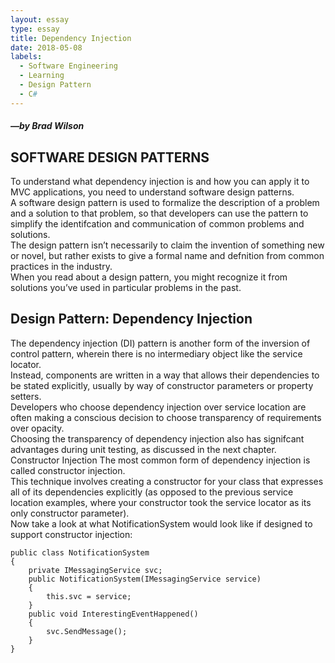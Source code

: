 ```yaml
---
layout: essay
type: essay
title: Dependency Injection
date: 2018-05-08
labels:
  - Software Engineering
  - Learning
  - Design Pattern
  - C#
---
```

##### —by Brad Wilson
## SOFTWARE DESIGN PATTERNS

To understand what dependency injection is and how you can apply it to MVC applications,
you need to understand software design patterns.<br/> A software design pattern is used to formalize the description of a problem and a solution to that problem, so that developers can use the
pattern to simplify the identifcation and communication of common problems and solutions.<br/>
The design pattern isn’t necessarily to claim the invention of something new or novel, but
rather exists to give a formal name and defnition from common practices in the industry.<br/>
When you read about a design pattern, you might recognize it from solutions you’ve used in
particular problems in the past.<br/>
## Design Pattern: Dependency Injection
The dependency injection (DI) pattern is another form of the inversion of control pattern, wherein
there is no intermediary object like the service locator.<br/> Instead, components are written in a way
that allows their dependencies to be stated explicitly, usually by way of constructor parameters or
property setters.<br/>
Developers who choose dependency injection over service location are often making a conscious
decision to choose transparency of requirements over opacity. <br/>Choosing the transparency of dependency injection also has signifcant advantages during unit testing, as discussed in the next chapter.<br/>
Constructor Injection
The most common form of dependency injection is called constructor injection.<br/> This technique
involves creating a constructor for your class that expresses all of its dependencies explicitly (as
opposed to the previous service location examples, where your constructor took the service locator
as its only constructor parameter).<br/>
Now take a look at what NotificationSystem would look like if designed to support constructor
injection:

```
public class NotificationSystem
{
    private IMessagingService svc;
    public NotificationSystem(IMessagingService service)
    {
        this.svc = service;
    }
    public void InterestingEventHappened()
    {
        svc.SendMessage();
    }
}
```
